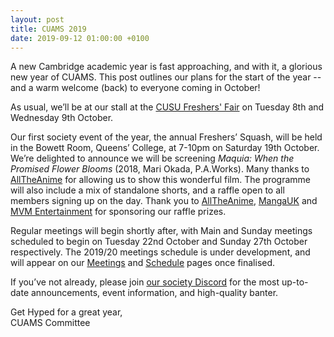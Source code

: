 ```yaml
---
layout: post
title: CUAMS 2019
date: 2019-09-12 01:00:00 +0100
---
```


A new Cambridge academic year is fast approaching, and with it, a glorious new year of CUAMS. This post outlines our plans for the start of the year -- and a warm welcome (back) to everyone coming in October!

As usual, we’ll be at our stall at the [CUSU Freshers' Fair](https://www.cusu.co.uk/freshersfair/) on Tuesday 8th and Wednesday 9th October.

Our first society event of the year, the annual Freshers’ Squash, will be held in the Bowett Room, Queens’ College, at 7-10pm on Saturday 19th October. We’re delighted to announce we will be screening _Maquia: When the Promised Flower Blooms_ (2018, Mari Okada, P.A.Works). Many thanks to [AllTheAnime](https://www.alltheanime.com/) for allowing us to show this wonderful film. The programme will also include a mix of standalone shorts, and a raffle open to all members signing up on the day. Thank you to [AllTheAnime](https://www.alltheanime.com/), [MangaUK](https://www.mangauk.com/) and [MVM Entertainment](https://www.mvm-films.com/) for sponsoring our raffle prizes.

Regular meetings will begin shortly after, with Main and Sunday meetings scheduled to begin on Tuesday 22nd October and Sunday 27th October respectively. The 2019/20 meetings schedule is under development, and will appear on our [Meetings](/meetings) and [Schedule](/schedule) pages once finalised.

If you’ve not already, please join [our society Discord](https://discord.gg/aA3Cpqw) for the most up-to-date announcements, event information, and high-quality banter.

Get Hyped for a great year,  
CUAMS Committee
